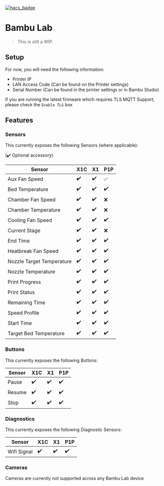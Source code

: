 [![hacs_badge](https://img.shields.io/badge/HACS-Custom-41BDF5.svg?style=for-the-badge)](https://github.com/hacs/integration)

# Bambu Lab

> This is still a WIP.

## Setup

For now, you will need the following information:
- Printer IP
- LAN Access Code (Can be found on the Printer settings)
- Serial Number (Can be found in the printer settings or in Bambu Studio)

If you are running the latest firmware which requires TLS MQTT Support, please check the `Enable TLS` box

## Features

### Sensors 
This currently exposes the following Sensors (where applicable):

(:heavy_check_mark: Optional accessory)

| Sensor        	            | X1C               	 | X1  	              | P1P 	              | 
|----------------------------|---------------------|--------------------|--------------------|
| Aux Fan Speed 	            | :heavy_check_mark:  | :heavy_check_mark: | :white_check_mark: |
| Bed Temperature 	          | :heavy_check_mark:  | :heavy_check_mark: | :heavy_check_mark: |
| Chamber Fan Speed	         | :heavy_check_mark:  | :heavy_check_mark: | :x:                |
| Chamber Temperature	       | :heavy_check_mark:  | :heavy_check_mark: | :x:                |
| Cooling Fan Speed	         | :heavy_check_mark:  | :heavy_check_mark: | :heavy_check_mark: |
| Current Stage	             | :heavy_check_mark:  | :heavy_check_mark: | :x:                |
| End Time                   | :heavy_check_mark:  | :heavy_check_mark: | :heavy_check_mark: |
| Heatbreak Fan Speed	       | :heavy_check_mark:  | :heavy_check_mark: | :heavy_check_mark: |
| Nozzle Target Temperature	 | :heavy_check_mark:  | :heavy_check_mark: | :heavy_check_mark: |
| Nozzle Temperature	        | :heavy_check_mark:  | :heavy_check_mark: | :heavy_check_mark: |
| Print Progress	            | :heavy_check_mark:  | :heavy_check_mark: | :heavy_check_mark: |
| Print Status	              | :heavy_check_mark:  | :heavy_check_mark: | :heavy_check_mark: |
| Remaining Time	            | :heavy_check_mark:  | :heavy_check_mark: | :heavy_check_mark: |
| Speed Profile              | :heavy_check_mark:  | :heavy_check_mark: | :heavy_check_mark: |
| Start Time                 | :heavy_check_mark:  | :heavy_check_mark: | :heavy_check_mark: |
| Target Bed Temperature     | :heavy_check_mark:  | :heavy_check_mark: | :heavy_check_mark: |

### Buttons 
This currently exposes the following Buttons:

| Sensor        	| X1C                	 | X1  	                | P1P 	              |
|-----------------|----------------------|----------------------|---------------------|
| Pause	          | :heavy_check_mark: 	 | :heavy_check_mark:   | :heavy_check_mark:  |
| Resume 	        | :heavy_check_mark:	 | :heavy_check_mark:   | :heavy_check_mark:  |
| Stop	          | :heavy_check_mark:	 | :heavy_check_mark:	  | :heavy_check_mark:  |

### Diagnostics 
This currently exposes the following Diagnostic Sensors:

| Sensor       | X1C                	 | X1  	              | P1P 	              |
|--------------|----------------------|--------------------|--------------------|
| Wifi Signal	 | :heavy_check_mark: 	 | :heavy_check_mark: | :heavy_check_mark: |

### Cameras

Cameras are currently not supported across any Bambu Lab device
